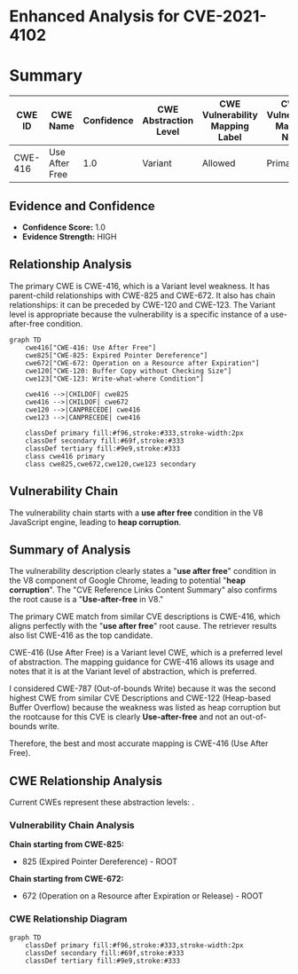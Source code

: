 # Enhanced Analysis for CVE-2021-4102

# Summary
| CWE ID | CWE Name | Confidence | CWE Abstraction Level | CWE Vulnerability Mapping Label | CWE-Vulnerability Mapping Notes |
|---|---|---|---|---|---|
| CWE-416 | Use After Free | 1.0 | Variant | Allowed | Primary CWE |

## Evidence and Confidence

*   **Confidence Score:** 1.0
*   **Evidence Strength:** HIGH

## Relationship Analysis
The primary CWE is CWE-416, which is a Variant level weakness. It has parent-child relationships with CWE-825 and CWE-672. It also has chain relationships: it can be preceded by CWE-120 and CWE-123. The Variant level is appropriate because the vulnerability is a specific instance of a use-after-free condition.

```mermaid
graph TD
    cwe416["CWE-416: Use After Free"]
    cwe825["CWE-825: Expired Pointer Dereference"]
    cwe672["CWE-672: Operation on a Resource after Expiration"]
    cwe120["CWE-120: Buffer Copy without Checking Size"]
    cwe123["CWE-123: Write-what-where Condition"]
    
    cwe416 -->|CHILDOF| cwe825
    cwe416 -->|CHILDOF| cwe672
    cwe120 -->|CANPRECEDE| cwe416
    cwe123 -->|CANPRECEDE| cwe416
    
    classDef primary fill:#f96,stroke:#333,stroke-width:2px
    classDef secondary fill:#69f,stroke:#333
    classDef tertiary fill:#9e9,stroke:#333
    class cwe416 primary
    class cwe825,cwe672,cwe120,cwe123 secondary
```

## Vulnerability Chain
The vulnerability chain starts with a **use after free** condition in the V8 JavaScript engine, leading to **heap corruption**.

## Summary of Analysis
The vulnerability description clearly states a "**use after free**" condition in the V8 component of Google Chrome, leading to potential "**heap corruption**". The "CVE Reference Links Content Summary" also confirms the root cause is a "**Use-after-free** in V8."

The primary CWE match from similar CVE descriptions is CWE-416, which aligns perfectly with the "**use after free**" root cause. The retriever results also list CWE-416 as the top candidate.

CWE-416 (Use After Free) is a Variant level CWE, which is a preferred level of abstraction. The mapping guidance for CWE-416 allows its usage and notes that it is at the Variant level of abstraction, which is preferred.

I considered CWE-787 (Out-of-bounds Write) because it was the second highest CWE from similar CVE Descriptions and CWE-122 (Heap-based Buffer Overflow) because the weakness was listed as heap corruption but the rootcause for this CVE is clearly **Use-after-free** and not an out-of-bounds write.

Therefore, the best and most accurate mapping is CWE-416 (Use After Free).


## CWE Relationship Analysis

Current CWEs represent these abstraction levels: .


### Vulnerability Chain Analysis

**Chain starting from CWE-825:**
- 825 (Expired Pointer Dereference) - ROOT


**Chain starting from CWE-672:**
- 672 (Operation on a Resource after Expiration or Release) - ROOT



### CWE Relationship Diagram

```mermaid
graph TD
    classDef primary fill:#f96,stroke:#333,stroke-width:2px
    classDef secondary fill:#69f,stroke:#333
    classDef tertiary fill:#9e9,stroke:#333
```